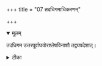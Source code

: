 +++
title = "07 तदधिगमाधिकरणम्"

+++


<details open><summary>मूलम्</summary>

तदधिगम उत्तरपूर्वाघयोरश्लेषविनाशौ तद्व्यपदेशात्।
</details>



<details><summary>टीका</summary>

विद्याप्राप्तौ तु तच्छक्त्या ह्यघयोः परपूर्वयोः । न श्लिष्यन्ते प्रधूयन्त इत्यश्लेषविनाशिता ॥ [482]
</details>

